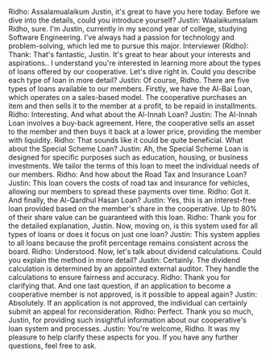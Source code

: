 Ridho: Assalamualaikum Justin, it's great to have you here today. Before we dive into the details, could you introduce yourself?
Justin: Waalaikumsalam Ridho, sure. I'm Justin, currently in my second year of college, studying Software Engineering. I've always had a passion for technology and problem-solving, which led me to pursue this major.
Interviewer (Ridho): Thank: That's fantastic, Justin. It's great to hear about your interests and aspirations.. I understand you're interested in learning more about the types of loans offered by our cooperative. Let's dive right in. Could you describe each type of loan in more detail?
Justin: Of course, Ridho. There are five types of loans available to our members. Firstly, we have the Al-Bai Loan, which operates on a sales-based model. The cooperative purchases an item and then sells it to the member at a profit, to be repaid in installments.
Ridho: Interesting. And what about the Al-Innah Loan?
Justin: The Al-Innah Loan involves a buy-back agreement. Here, the cooperative sells an asset to the member and then buys it back at a lower price, providing the member with liquidity.
Ridho: That sounds like it could be quite beneficial. What about the Special Scheme Loan?
Justin: Ah, the Special Scheme Loan is designed for specific purposes such as education, housing, or business investments. We tailor the terms of this loan to meet the individual needs of our members.
Ridho: And how about the Road Tax and Insurance Loan?
Justin: This loan covers the costs of road tax and insurance for vehicles, allowing our members to spread these payments over time.
Ridho: Got it. And finally, the Al-Qardhul Hasan Loan?
Justin: Yes, this is an interest-free loan provided based on the member's share in the cooperative. Up to 80% of their share value can be guaranteed with this loan.
Ridho: Thank you for the detailed explanation, Justin. Now, moving on, is this system used for all types of loans or does it focus on just one loan?
Justin: This system applies to all loans because the profit percentage remains consistent across the board.
Ridho: Understood. Now, let's talk about dividend calculations. Could you explain the method in more detail?
Justin: Certainly. The dividend calculation is determined by an appointed external auditor. They handle the calculations to ensure fairness and accuracy.
Ridho: Thank you for clarifying that. And one last question, if an application to become a cooperative member is not approved, is it possible to appeal again?
Justin: Absolutely. If an application is not approved, the individual can certainly submit an appeal for reconsideration.
Ridho: Perfect. Thank you so much, Justin, for providing such insightful information about our cooperative's loan system and processes.
Justin: You're welcome, Ridho. It was my pleasure to help clarify these aspects for you. If you have any further questions, feel free to ask.


